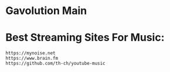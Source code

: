# Gavolution Main

# Best Streaming Sites For Music:

```
https://mynoise.net
https://www.brain.fm
https://github.com/th-ch/youtube-music
```
